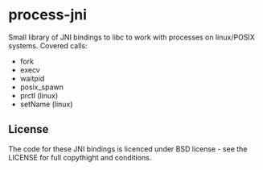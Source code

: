 process-jni
===========

Small library of JNI bindings to libc to work with processes on
linux/POSIX systems. Covered calls:

- fork
- execv
- waitpid
- posix_spawn
- prctl (linux)
- setName (linux)

License
-------

The code for these JNI bindings is licenced under BSD license - see
the LICENSE for full copythight and conditions.
